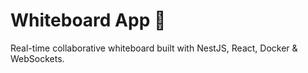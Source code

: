 # Whiteboard App 🎨
Real-time collaborative whiteboard built with NestJS, React, Docker & WebSockets.
